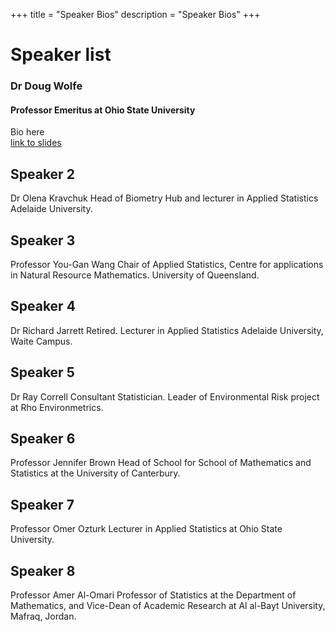 +++
title = "Speaker Bios"
description = "Speaker Bios"
+++

# Speaker list

### Dr Doug Wolfe
#### Professor Emeritus at Ohio State University
Bio here  
[link to slides](www.slides.com)

## Speaker 2
Dr Olena Kravchuk
Head of Biometry Hub and lecturer in Applied Statistics Adelaide University.

## Speaker 3
Professor You-Gan Wang
Chair of Applied Statistics, Centre for applications in Natural Resource Mathematics.  University of Queensland.

## Speaker 4
Dr Richard Jarrett
Retired.  Lecturer in Applied Statistics Adelaide University, Waite Campus.

## Speaker 5
Dr Ray Correll
Consultant Statistician.  Leader of Environmental Risk project at Rho Environmetrics.

## Speaker 6
Professor Jennifer Brown
Head of School for School of Mathematics and Statistics at the University of Canterbury.

## Speaker 7
Professor Omer Ozturk
Lecturer in Applied Statistics at Ohio State University.

## Speaker 8
Professor Amer Al-Omari
Professor of Statistics at the Department of Mathematics, and Vice-Dean of Academic Research at Al al-Bayt University, Mafraq, Jordan.
